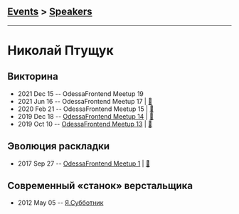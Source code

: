 ## [Events](../README.md) > [Speakers](../speakers.md)
---

# Николай Птущук

## Викторина
- 2021 Dec 15 -- OdessaFrontend Meetup 19    
- 2021 Jun 16 -- OdessaFrontend Meetup 17  | [:notebook:](https://www.slideshare.net/odessafrontend/odessafrontend-meetup-17-249424779)  
- 2020 Feb 21 -- OdessaFrontend Meetup 15  | [:notebook:](https://www.slideshare.net/odessafrontend/odessafrontend-meetup-15-229022500)  
- 2019 Dec 18 -- [OdessaFrontend Meetup 14](https://youtu.be/T3PNKaUXBGo)  | [:notebook:](https://www.slideshare.net/odessafrontend/odessafrontend-meetup-14)  
- 2019 Oct 10 -- [OdessaFrontend Meetup 13](https://www.youtube.com/watch?v=5FqAfyBUhu8)  | [:notebook:](https://www.slideshare.net/odessafrontend/odessafrontend-meetup-13-181569680)  
## Эволюция раскладки
- 2017 Sep 27 -- [OdessaFrontend Meetup 1](https://youtu.be/JPs5bEHWclA)  | [:notebook:](https://odessafrontend.github.io/evolution/)  
## Современный «станок» верстальщика
- 2012 May 05 -- [Я.Субботник](https://events.yandex.ru/lib/talks/114/)    
